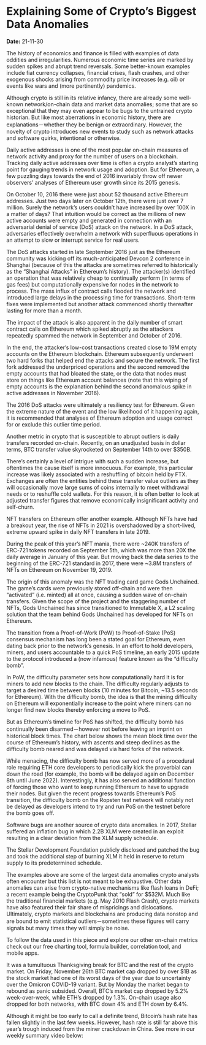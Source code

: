 # Explaining Some of Crypto’s Biggest Data Anomalies

**Date:** 21-11-30

The history of economics and finance is filled with examples of data oddities and irregularities. Numerous economic time series are marked by sudden spikes and abrupt trend reversals. Some better-known examples include fiat currency collapses, financial crises, flash crashes, and other exogenous shocks arising from commodity price increases (e.g. oil) or events like wars and (more pertinently) pandemics.

Although crypto is still in its relative infancy, there are already some well-known network/on-chain data and market data anomalies; some that are so exceptional that they may even appear to be bugs to the untrained crypto historian. But like most aberrations in economic history, there are explanations－whether they be benign or extraordinary. However, the novelty of crypto introduces new events to study such as network attacks and software quirks, intentional or otherwise.

Daily active addresses is one of the most popular on-chain measures of network activity and proxy for the number of users on a blockchain. Tracking daily active addresses over time is often a crypto analyst’s starting point for gauging trends in network usage and adoption. But for Ethereum, a few puzzling days towards the end of 2016 invariably throw off newer observers’ analyses of Ethereum user growth since its 2015 genesis.

On October 10, 2016 there were just about 52 thousand active Ethereum addresses. Just two days later on October 12th, there were just over 7 million. Surely the network’s users couldn’t have increased by over 100X in a matter of days? That intuition would be correct as the millions of new active accounts were empty and generated in connection with an adversarial denial of service (DoS) attack on the network. In a DoS attack, adversaries effectively overwhelm a network with superfluous operations in an attempt to slow or interrupt service for real users.

The DoS attacks started in late September 2016  just as the Ethereum community was kicking off its much-anticipated Devcon 2 conference in Shanghai (because of this the attacks are sometimes referred to historically as the “Shanghai Attacks” in Ethereum’s history). The attacker(s) identified an operation that was relatively cheap to continually perform (in terms of gas fees) but computationally expensive for nodes in the network to process. The mass influx of contract calls flooded the network and introduced large delays in the processing time for transactions. Short-term fixes were implemented but another attack commenced shortly thereafter lasting for more than a month.

The impact of the attack is also apparent in the daily number of smart contract calls on Ethereum which spiked abruptly as the attackers repeatedly spammed the network in September and October of 2016.

In the end, the attacker’s low-cost transactions created close to 19M empty accounts on the Ethereum blockchain. Ethereum subsequently underwent two hard forks that helped end the attacks and secure the network. The first fork addressed the underpriced operations and the second removed the empty accounts that had bloated the state, or the data that nodes must store on things like Ethereum account balances (note that this wiping of empty accounts is the explanation behind the second anomalous spike in active addresses in November 2016).

The 2016 DoS attacks were ultimately a resiliency test for Ethereum. Given the extreme nature of the event and the low likelihood of it happening again, it is recommended that analyses of Ethereum adoption and usage correct for or exclude this outlier time period.

Another metric in crypto that is susceptible to abrupt outliers is daily transfers recorded on-chain. Recently, on an unadjusted basis in dollar terms, BTC transfer value skyrocketed on September 14th to over $350B.

There’s certainly a level of intrigue with such a sudden increase, but oftentimes the cause itself is more innocuous. For example, this particular increase was likely associated with a reshuffling of bitcoin held by FTX. Exchanges are often the entities behind these transfer value outliers as they will occasionally move large sums of coins internally to meet withdrawal needs or to reshuffle cold wallets. For this reason, it is often better to look at adjusted transfer figures that remove economically insignificant activity and self-churn.

NFT transfers on Ethereum offer another example. Although NFTs have had a breakout year, the rise of NFTs in 2021 is overshadowed by a short-lived, extreme upward spike in daily NFT transfers in late 2019.

During the peak of this year’s NFT mania, there were ~240K transfers of ERC-721 tokens recorded on September 5th, which was more than 20X the daily average in January of this year. But moving back the data series to the beginning of the ERC-721 standard in 2017, there were ~3.8M transfers of NFTs on Ethereum on November 19, 2019.

The origin of this anomaly was the NFT trading card game Gods Unchained. The game’s cards were previously stored off-chain and were then “activated” (i.e. minted) all at once, causing a sudden wave of on-chain transfers. Given the scope of the project and the staggering number of NFTs, Gods Unchained has since transitioned to Immutable X, a L2 scaling solution that the team behind Gods Unchained has developed for NFTs on Ethereum.

The transition from a Proof-of-Work (PoW) to Proof-of-Stake (PoS) consensus mechanism has long been a stated goal for Ethereum, even dating back prior to the network’s genesis. In an effort to hold developers, miners, and users accountable to a quick PoS timeline, an early 2015 update to the protocol introduced a (now infamous) feature known as the “difficulty bomb”.

In PoW, the difficulty parameter sets how computationally hard it is for miners to add new blocks to the chain. The difficulty regularly adjusts to target a desired time between blocks (10 minutes for Bitcoin, ~13.5 seconds for Ethereum). With the difficulty bomb, the idea is that the mining difficulty on Ethereum will exponentially increase to the point where miners can no longer find new blocks thereby enforcing a move to PoS.

But as Ethereum’s timeline for PoS has shifted, the difficulty bomb has continually been disarmed－however not before leaving an imprint on historical block times. The chart below shows the mean block time over the course of Ethereum’s history, with ascents and steep declines as the difficulty bomb neared and was delayed via hard forks of the network.

While menacing, the difficulty bomb has now served more of a procedural role requiring ETH core developers to periodically kick the proverbial can down the road (for example, the bomb will be delayed again on December 8th until June 2022). Interestingly, it has also served an additional function of forcing those who want to keep running Ethereum to have to upgrade their nodes. But given the recent progress towards Ethereum’s PoS transition, the difficulty bomb on the Ropsten test network will notably not be delayed as developers intend to try and run PoS on the testnet before the bomb goes off.

Software bugs are another source of crypto data anomalies. In 2017, Stellar suffered an inflation bug in which 2.2B XLM were created in an exploit resulting in a clear deviation from the XLM supply schedule.

The Stellar Development Foundation publicly disclosed and patched the bug and took the additional step of burning XLM it held in reserve to return supply to its predetermined schedule.

The examples above are some of the largest data anomalies crypto analysts often encounter but this list is not meant to be exhaustive. Other data anomalies can arise from crypto-native mechanisms like flash loans in DeFi; a recent example being the CryptoPunk that “sold” for $532M. Much like the traditional financial markets (e.g. May 2010 Flash Crash), crypto markets have also featured their fair share of mispricings and dislocations. Ultimately, crypto markets and blockchains are producing data nonstop and are bound to emit statistical outliers－sometimes these figures will carry signals but many times they will simply be noise.

To follow the data used in this piece and explore our other on-chain metrics check out our free charting tool, formula builder, correlation tool, and mobile apps.

It was a tumultuous Thanksgiving break for BTC and the rest of the crypto market. On Friday, November 26th BTC market cap dropped by over $1B as the stock market had one of its worst days of the year due to uncertainty over the Omicron COVID-19 variant. But by Monday the market began to rebound as panic subsided. Overall, BTC’s market cap dropped by 5.2% week-over-week, while ETH’s dropped by 1.3%. On-chain usage also dropped for both networks, with BTC down 4% and ETH down by 6.4%.

Although it might be too early to call a definite trend, Bitcoin’s hash rate has fallen slightly in the last few weeks. However, hash rate is still far above this year’s trough induced from the miner crackdown in China. See more in our weekly summary video below: